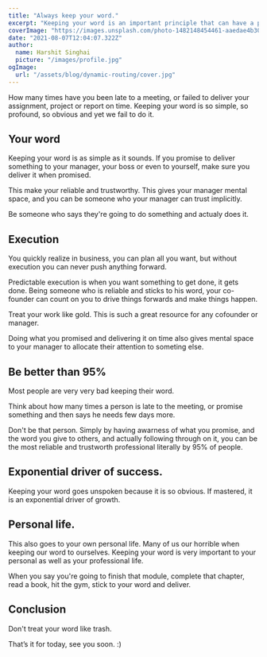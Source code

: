 ```yaml
---
title: "Always keep your word."
excerpt: "Keeping your word is an important principle that can have a profound impact on your personal and professional life. In this article, we will explore the importance of always keeping your word and the benefits that it can bring."
coverImage: "https://images.unsplash.com/photo-1482148454461-aaedae4b30bb?ixid=MnwxMjA3fDB8MHxwaG90by1wYWdlfHx8fGVufDB8fHx8&ixlib=rb-1.2.1&auto=format&fit=crop&w=1170&q=80"
date: "2021-08-07T12:04:07.322Z"
author:
  name: Harshit Singhai
  picture: "/images/profile.jpg"
ogImage:
  url: "/assets/blog/dynamic-routing/cover.jpg"
---
```


How many times have you been late to a meeting, or failed to deliver your assignment, project or report on time. Keeping your word is so simple, so profound, so obvious and yet we fail to do it.

## Your word

Keeping your word is as simple as it sounds. If you promise to deliver something to your manager, your boss or even to yourself, make sure you deliver it when promised.

This make your reliable and trustworthy. This gives your manager mental space, and you can be someone who your manager can trust implicitly.

Be someone who says they're going to do something and actualy does it.

## Execution

You quickly realize in business, you can plan all you want, but without execution you can never push anything forward.

Predictable execution is when you want something to get done, it gets done. Being someone who is reliable and sticks to his word, your co-founder can count on you to drive things forwards and make things happen.

Treat your work like gold. This is such a great resource for any cofounder or manager.

Doing what you promised and delivering it on time also gives mental space to your manager to allocate their attention to someting else.

## Be better than 95%

Most people are very very bad keeping their word.

Think about how many times a person is late to the meeting, or promise something and then says he needs few days more.

Don't be that person. Simply by having awarness of what you promise, and the word you give to others, and actually following through on it, you can be the most reliable and trustworth professional literally by 95% of people.

## Exponential driver of success.

Keeping your word goes unspoken because it is so obvious. If mastered, it is an exponential driver of growth.

## Personal life.

This also goes to your own personal life. Many of us our horrible when keeping our word to ourselves. Keeping your word is very important to your personal as well as your professional life.

When you say you're going to finish that module, complete that chapter, read a book, hit the gym, stick to your word and deliver.

## Conclusion

Don't treat your word like trash.

That’s it for today, see you soon. :)
